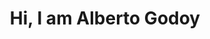 <div align="center"> <h1>Hi, I am Alberto Godoy</h1> </div>

<div align="center">
  <img src"https://img.freepik.com/premium-photo/top-view-black-office-desktop-with-laptop-coffee-cup-other-items-mock-up-place-3d-rendering_670147-57044.jpg?w=1060">
</div>

